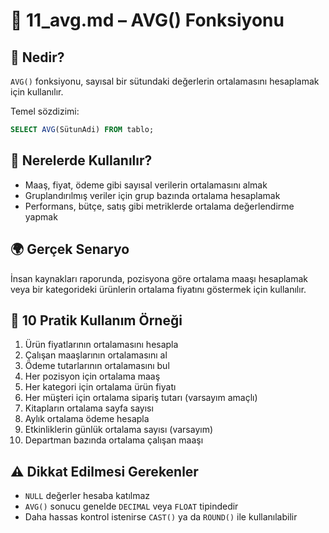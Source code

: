 # 📘 11_avg.md – AVG() Fonksiyonu

## 🧠 Nedir?

`AVG()` fonksiyonu, sayısal bir sütundaki değerlerin ortalamasını hesaplamak için kullanılır.

Temel sözdizimi:
```sql
SELECT AVG(SütunAdi) FROM tablo;
```

## 🎯 Nerelerde Kullanılır?

- Maaş, fiyat, ödeme gibi sayısal verilerin ortalamasını almak
- Gruplandırılmış veriler için grup bazında ortalama hesaplamak
- Performans, bütçe, satış gibi metriklerde ortalama değerlendirme yapmak

## 🌍 Gerçek Senaryo

İnsan kaynakları raporunda, pozisyona göre ortalama maaşı hesaplamak  
veya bir kategorideki ürünlerin ortalama fiyatını göstermek için kullanılır.

## 🧪 10 Pratik Kullanım Örneği

1. Ürün fiyatlarının ortalamasını hesapla
2. Çalışan maaşlarının ortalamasını al
3. Ödeme tutarlarının ortalamasını bul
4. Her pozisyon için ortalama maaş
5. Her kategori için ortalama ürün fiyatı
6. Her müşteri için ortalama sipariş tutarı (varsayım amaçlı)
7. Kitapların ortalama sayfa sayısı
8. Aylık ortalama ödeme hesapla
9. Etkinliklerin günlük ortalama sayısı (varsayım)
10. Departman bazında ortalama çalışan maaşı

## ⚠️ Dikkat Edilmesi Gerekenler

- `NULL` değerler hesaba katılmaz
- `AVG()` sonucu genelde `DECIMAL` veya `FLOAT` tipindedir
- Daha hassas kontrol istenirse `CAST()` ya da `ROUND()` ile kullanılabilir